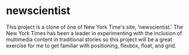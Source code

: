 # newscientist

This project is a clone of one of New York Time's site, 'newscientist.' The New York Times has been a leader in experimenting with the inclusion of multimedia content in traditional stories so this project will be a great exercise for me to get familiar with positioning, flexbox, float, and grid.